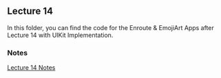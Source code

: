 ## Lecture 14

In this folder, you can find the code for the Enroute & EmojiArt Apps after Lecture 14 with UIKit Implementation.

### Notes

[Lecture 14 Notes](https://github.com/sk-ruban/CS193p/blob/master/Lecture%20Notes/09%20-%20Data%20Flow.md)

